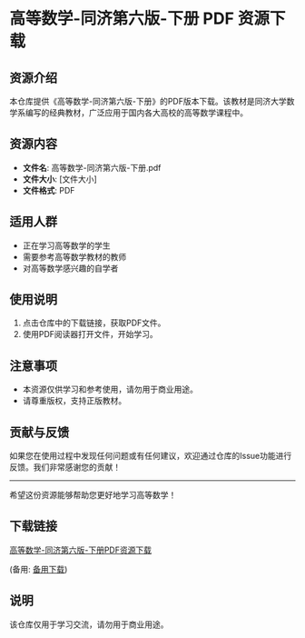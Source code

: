 # 高等数学-同济第六版-下册 PDF 资源下载

## 资源介绍

本仓库提供《高等数学-同济第六版-下册》的PDF版本下载。该教材是同济大学数学系编写的经典教材，广泛应用于国内各大高校的高等数学课程中。

## 资源内容

- **文件名**: 高等数学-同济第六版-下册.pdf
- **文件大小**: [文件大小]
- **文件格式**: PDF

## 适用人群

- 正在学习高等数学的学生
- 需要参考高等数学教材的教师
- 对高等数学感兴趣的自学者

## 使用说明

1. 点击仓库中的下载链接，获取PDF文件。
2. 使用PDF阅读器打开文件，开始学习。

## 注意事项

- 本资源仅供学习和参考使用，请勿用于商业用途。
- 请尊重版权，支持正版教材。

## 贡献与反馈

如果您在使用过程中发现任何问题或有任何建议，欢迎通过仓库的Issue功能进行反馈。我们非常感谢您的贡献！

---

希望这份资源能够帮助您更好地学习高等数学！

## 下载链接
[高等数学-同济第六版-下册PDF资源下载](https://pan.quark.cn/s/4832e4ed98a6) 

(备用: [备用下载](https://pan.baidu.com/s/1o89n3y0KOMCBZkjBSiAAng?pwd=1234))

## 说明

该仓库仅用于学习交流，请勿用于商业用途。
